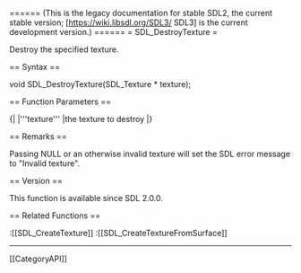 ====== (This is the legacy documentation for stable SDL2, the current stable version; [https://wiki.libsdl.org/SDL3/ SDL3] is the current development version.) ======
= SDL_DestroyTexture =

Destroy the specified texture.

== Syntax ==

<syntaxhighlight lang='c'>
void SDL_DestroyTexture(SDL_Texture * texture);
</syntaxhighlight>

== Function Parameters ==

{|
|'''texture'''
|the texture to destroy
|}

== Remarks ==

Passing NULL or an otherwise invalid texture will set the SDL error message
to "Invalid texture".

== Version ==

This function is available since SDL 2.0.0.

== Related Functions ==

:[[SDL_CreateTexture]]
:[[SDL_CreateTextureFromSurface]]

----
[[CategoryAPI]]


